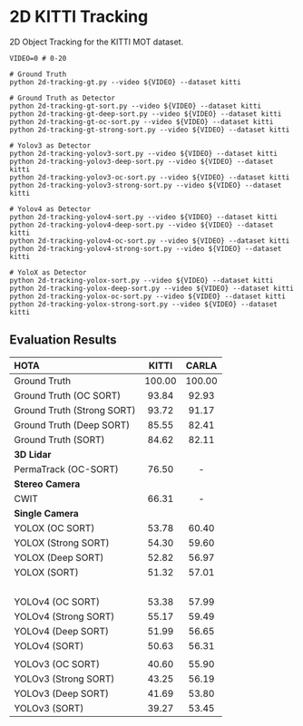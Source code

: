 # 2D KITTI Tracking
2D Object Tracking for the KITTI MOT dataset. 

    VIDEO=0 # 0-20
      
    # Ground Truth
    python 2d-tracking-gt.py --video ${VIDEO} --dataset kitti
    
    # Ground Truth as Detector
    python 2d-tracking-gt-sort.py --video ${VIDEO} --dataset kitti
    python 2d-tracking-gt-deep-sort.py --video ${VIDEO} --dataset kitti
    python 2d-tracking-gt-oc-sort.py --video ${VIDEO} --dataset kitti
    python 2d-tracking-gt-strong-sort.py --video ${VIDEO} --dataset kitti
    
    # Yolov3 as Detector
    python 2d-tracking-yolov3-sort.py --video ${VIDEO} --dataset kitti
    python 2d-tracking-yolov3-deep-sort.py --video ${VIDEO} --dataset kitti
    python 2d-tracking-yolov3-oc-sort.py --video ${VIDEO} --dataset kitti
    python 2d-tracking-yolov3-strong-sort.py --video ${VIDEO} --dataset kitti
    
    # Yolov4 as Detector
    python 2d-tracking-yolov4-sort.py --video ${VIDEO} --dataset kitti
    python 2d-tracking-yolov4-deep-sort.py --video ${VIDEO} --dataset kitti
    python 2d-tracking-yolov4-oc-sort.py --video ${VIDEO} --dataset kitti
    python 2d-tracking-yolov4-strong-sort.py --video ${VIDEO} --dataset kitti
    
    # YoloX as Detector
    python 2d-tracking-yolox-sort.py --video ${VIDEO} --dataset kitti
    python 2d-tracking-yolox-deep-sort.py --video ${VIDEO} --dataset kitti
    python 2d-tracking-yolox-oc-sort.py --video ${VIDEO} --dataset kitti
    python 2d-tracking-yolox-strong-sort.py --video ${VIDEO} --dataset kitti

## Evaluation Results

| HOTA                       | KITTI  | CARLA  |
| :------------------------- | :----: | :----: |
| Ground Truth               | 100.00 | 100.00 |
| Ground Truth (OC SORT)     | 93.84  | 92.93  |
| Ground Truth (Strong SORT) | 93.72  | 91.17  |
| Ground Truth (Deep SORT)   | 85.55  | 82.41  |
| Ground Truth (SORT)        | 84.62  | 82.11  |
| **3D Lidar**               |        |        |
| PermaTrack (OC-SORT)       | 76.50  |   -    |
| **Stereo Camera**          |        |        |
| CWIT                       | 66.31  |   -    |
| **Single Camera**          |        |        |
| YOLOX (OC SORT)            | 53.78  | 60.40  |
| YOLOX (Strong SORT)        | 54.30  | 59.60  |
| YOLOX (Deep SORT)          | 52.82  | 56.97  |
| YOLOX (SORT)               | 51.32  | 57.01  |
| &nbsp;                     |        |        |
| YOLOv4 (OC SORT)           | 53.38  | 57.99  |
| YOLOv4 (Strong SORT)       | 55.17  | 59.49  |
| YOLOv4 (Deep SORT)         | 51.99  | 56.65  |
| YOLOv4 (SORT)              | 50.63  | 56.31  |
|                            |        |        |
| YOLOv3 (OC SORT)           | 40.60  | 55.90  |
| YOLOv3 (Strong SORT)       | 43.25  | 56.19  |
| YOLOv3 (Deep SORT)         | 41.69  | 53.80  |
| YOLOv3 (SORT)              | 39.27  | 53.45  |

